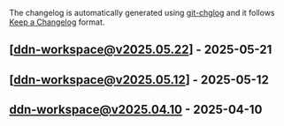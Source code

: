 The changelog is automatically generated using [git-chglog](https://github.com/git-chglog/git-chglog) and it follows [Keep a Changelog](https://keepachangelog.com) format.


<a name="ddn-workspace@v2025.05.22"></a>
## [ddn-workspace@v2025.05.22] - 2025-05-21

<a name="ddn-workspace@v2025.05.12"></a>
## [ddn-workspace@v2025.05.12] - 2025-05-12

<a name="ddn-workspace@v2025.04.10"></a>
## ddn-workspace@v2025.04.10 - 2025-04-10
